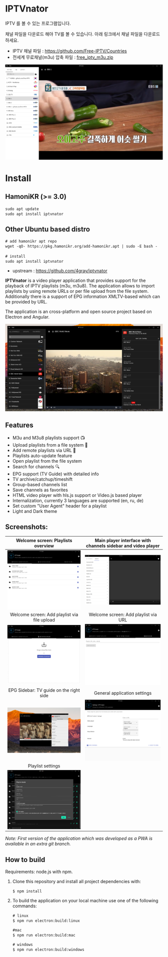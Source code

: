 # IPTVnator

IPTV 를 볼 수 있는 프로그램입니다. 

채널 파일을 다운로드 해야 TV를 볼 수 있습니다. 아래 링크에서 채널 파일을 다운로드 하세요.

 * IPTV 채널 파일 : https://github.com/Free-IPTV/Countries
 * 전세계 무료채널(m3u) 압축 파일 : [free_iptv_m3u.zip](https://github.com/hamonikr/iptvnator/releases/download/20210610/free_iptv_m3u.zip)

![app](app.png)

# Install

## HamoniKR (>= 3.0)
```
sudo apt update
sudo apt install iptvnator
```

## Other Ubuntu based distro
```
# add hamonikr apt repo
wget -qO- https://pkg.hamonikr.org/add-hamonikr.apt | sudo -E bash -

# install
sudo apt install iptvnator
```

 * upstream : https://github.com/4gray/iptvnator

**IPTVnator** is a video player application that provides support for the playback of IPTV playlists (m3u, m3u8). The application allows to import playlists by using remote URLs or per file upload from the file system. Additionally there is a support of EPG information XMLTV-based which can be provided by URL.

The application is an cross-platform and open source project based on Electron and Angular.

![IPTVnator: Channels list, player and epg list](./iptv-dark-theme.png)

## Features

- M3u and M3u8 playlists support 📺
- Upload playlists from a file system 📂
- Add remote playlists via URL 🔗
- Playlists auto-update feature
- Open playlist from the file system
- Search for channels 🔍
- EPG support (TV Guide) with detailed info
- TV archive/catchup/timeshift
- Group-based channels list
- Save channels as favorites
- HTML video player with hls.js support or Video.js based player
- Internalization, currently 3 languages are supported (en, ru, de)
- Set custom "User Agent" header for a playlist
- Light and Dark theme

## Screenshots:

| Welcome screen: Playlists overview                           | Main player interface with channels sidebar and video player                |
| :----------------------------------------------------------: | :-------------------------------------------------------: |
| ![Welcome screen: Playlists overview](./playlists.png)       | ![Sidebar with channel and video player](./iptv-main.png) |
| Welcome screen: Add playlist via file upload                | Welcome screen: Add playlist via URL                      |
| ![Welcome screen: Add playlist via file upload](./iptv-upload.png) | ![Welcome screen: Add playlist via URL](./upload-via-url.png)             |
| EPG Sidebar: TV guide on the right side                | General application settings
| ![EPG: TV guide on the right side](./iptv-epg.png) | ![General app settings](./iptv-settings.png) |
| Playlist settings                |
| ![Playlist settings](./iptv-playlist-settings.png) |  |

*Note: First version of the application which was developed as a PWA is available in an extra git branch.*


## How to build

Requirements: node.js with npm.

1. Clone this repository and install all project dependencies with:
   ```
   $ npm install
   ```

2. To build the application on your local machine use one of the following commands:
   ```
   # linux
   $ npm run electron:build:linux
   ```

   ```
   #mac
   $ npm run electron:build:mac
   ```

   ```
   # windows
   $ npm run electron:build:windows
   ```


